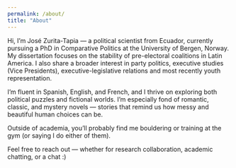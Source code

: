 ```yaml
---
permalink: /about/
title: "About"
---
```


Hi, I’m José Zurita-Tapia — a political scientist from Ecuador, currently pursuing a PhD in Comparative Politics at the University of Bergen, Norway. My dissertation focuses on the stability of pre-electoral coalitions in Latin America. I also share a broader interest in party politics, executive studies (Vice Presidents), executive-legislative relations and most recently youth representation.

I’m fluent in Spanish, English, and French, and I thrive on exploring both political puzzles and fictional worlds. I’m especially fond of romantic, classic, and mystery novels — stories that remind us how messy and beautiful human choices can be.

Outside of academia, you’ll probably find me bouldering or training at the gym (or saying I do either of them).

Feel free to reach out — whether for research collaboration, academic chatting, or a chat :)